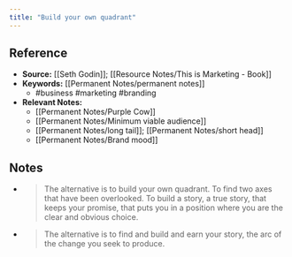 ```yaml
---
title: "Build your own quadrant"
---
```

## Reference
- **Source:** [[Seth Godin]]; [[Resource Notes/This is Marketing - Book]]
- **Keywords:** [[Permanent Notes/permanent notes]]
	- #business #marketing #branding
- **Relevant Notes:**
	- [[Permanent Notes/Purple Cow]]
	- [[Permanent Notes/Minimum viable audience]]
	- [[Permanent Notes/long tail]]; [[Permanent Notes/short head]]
	- [[Permanent Notes/Brand mood]]
## Notes
- >The alternative is to build your own quadrant. To find two axes that have been overlooked. To build a story, a true story, that keeps your promise, that puts you in a position where you are the clear and obvious choice.
- >The alternative is to find and build and earn your story, the arc of the change you seek to produce.
